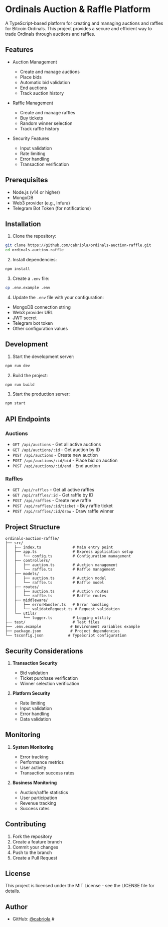 # Ordinals Auction & Raffle Platform

A TypeScript-based platform for creating and managing auctions and raffles for Bitcoin Ordinals. This project provides a secure and efficient way to trade Ordinals through auctions and raffles.

## Features

- Auction Management
  - Create and manage auctions
  - Place bids
  - Automatic bid validation
  - End auctions
  - Track auction history

- Raffle Management
  - Create and manage raffles
  - Buy tickets
  - Random winner selection
  - Track raffle history

- Security Features
  - Input validation
  - Rate limiting
  - Error handling
  - Transaction verification

## Prerequisites

- Node.js (v14 or higher)
- MongoDB
- Web3 provider (e.g., Infura)
- Telegram Bot Token (for notifications)

## Installation

1. Clone the repository:
```bash
git clone https://github.com/cabriola/ordinals-auction-raffle.git
cd ordinals-auction-raffle
```

2. Install dependencies:
```bash
npm install
```

3. Create a `.env` file:
```bash
cp .env.example .env
```

4. Update the `.env` file with your configuration:
- MongoDB connection string
- Web3 provider URL
- JWT secret
- Telegram bot token
- Other configuration values

## Development

1. Start the development server:
```bash
npm run dev
```

2. Build the project:
```bash
npm run build
```

3. Start the production server:
```bash
npm start
```

## API Endpoints

### Auctions

- `GET /api/auctions` - Get all active auctions
- `GET /api/auctions/:id` - Get auction by ID
- `POST /api/auctions` - Create new auction
- `POST /api/auctions/:id/bid` - Place bid on auction
- `POST /api/auctions/:id/end` - End auction

### Raffles

- `GET /api/raffles` - Get all active raffles
- `GET /api/raffles/:id` - Get raffle by ID
- `POST /api/raffles` - Create new raffle
- `POST /api/raffles/:id/ticket` - Buy raffle ticket
- `POST /api/raffles/:id/draw` - Draw raffle winner

## Project Structure

```
ordinals-auction-raffle/
├── src/
│   ├── index.ts              # Main entry point
│   ├── app.ts                # Express application setup
│   │   └── config.ts         # Configuration management
│   ├── controllers/
│   │   ├── auction.ts        # Auction management
│   │   └── raffle.ts         # Raffle management
│   ├── models/
│   │   ├── auction.ts        # Auction model
│   │   └── raffle.ts         # Raffle model
│   ├── routes/
│   │   ├── auction.ts        # Auction routes
│   │   └── raffle.ts         # Raffle routes
│   ├── middleware/
│   │   ├── errorHandler.ts   # Error handling
│   │   └── validateRequest.ts # Request validation
│   └── utils/
│       └── logger.ts         # Logging utility
├── test/                     # Test files
├── .env.example             # Environment variables example
├── package.json             # Project dependencies
└── tsconfig.json           # TypeScript configuration
```

## Security Considerations

1. **Transaction Security**
   - Bid validation
   - Ticket purchase verification
   - Winner selection verification

2. **Platform Security**
   - Rate limiting
   - Input validation
   - Error handling
   - Data validation

## Monitoring

1. **System Monitoring**
   - Error tracking
   - Performance metrics
   - User activity
   - Transaction success rates

2. **Business Monitoring**
   - Auction/raffle statistics
   - User participation
   - Revenue tracking
   - Success rates

## Contributing

1. Fork the repository
2. Create a feature branch
3. Commit your changes
4. Push to the branch
5. Create a Pull Request

## License

This project is licensed under the MIT License - see the LICENSE file for details.

## Author

- GitHub: [@cabriola](https://github.com/cabriola) #

